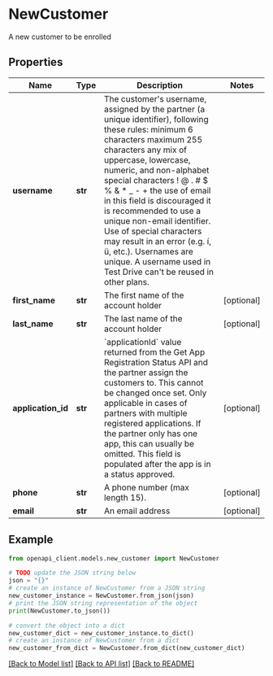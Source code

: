 # NewCustomer

A new customer to be enrolled

## Properties

Name | Type | Description | Notes
------------ | ------------- | ------------- | -------------
**username** | **str** | The customer&#39;s username, assigned by the partner (a unique identifier), following these rules: minimum 6 characters maximum 255 characters any mix of uppercase, lowercase, numeric, and non-alphabet special characters ! @ . # $ % &amp; * _ - + the use of email in this field is discouraged it is recommended to use a unique non-email identifier. Use of special characters may result in an error (e.g. í, ü, etc.). Usernames are unique. A username used in Test Drive can&#39;t be reused in other plans. | 
**first_name** | **str** | The first name of the account holder | [optional] 
**last_name** | **str** | The last name of the account holder | [optional] 
**application_id** | **str** | &#x60;applicationId&#x60; value returned from the Get App Registration Status API and the partner assign the customers to. This cannot be changed once set. Only applicable in cases of partners with multiple registered applications. If the partner only has one app, this can usually be omitted. This field is populated after the app is in a status approved. | [optional] 
**phone** | **str** | A phone number (max length 15). | [optional] 
**email** | **str** | An email address | [optional] 

## Example

```python
from openapi_client.models.new_customer import NewCustomer

# TODO update the JSON string below
json = "{}"
# create an instance of NewCustomer from a JSON string
new_customer_instance = NewCustomer.from_json(json)
# print the JSON string representation of the object
print(NewCustomer.to_json())

# convert the object into a dict
new_customer_dict = new_customer_instance.to_dict()
# create an instance of NewCustomer from a dict
new_customer_from_dict = NewCustomer.from_dict(new_customer_dict)
```
[[Back to Model list]](../README.md#documentation-for-models) [[Back to API list]](../README.md#documentation-for-api-endpoints) [[Back to README]](../README.md)



